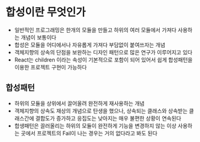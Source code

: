 # 합성이란 무엇인가

- 일반적인 프로그래밍은 한개의 모듈을 만들고 하위의 여러 모듈에서 가져다 사용하는 개념이 보통이다
- 합성은 모듈을 어디에서나 자유롭게 가져다 부담없이 붙여쓰자는 개념
- 객체지향의 상속의 단점을 보완하는 디자인 패턴으로 많은 연구가 이루어지고 있다
- React는 children 이라는 속성이 기본적으로 포함이 되어 있어서 쉽게 합성패턴을 이용한 프로젝트 구현이 가능하다

## 합성패턴

- 하위의 모듈을 상위에서 끌어올려 완전하게 재사용하는 개념
- 객체지향의 상속도 재상의 개념으로 탄생을 했으나, 상속되는 클래스와 상속받는 클래스간에 결합도가 증가하고 응집도는 낮아지는 매우 불편한 상황이 연속된다
- 합생패턴은 끌러올리는 하위의 모듈이 완전하게 기능을 변경하지 않는 이상 사용하는 곳에서 프로젝트의 Fail이 나는 경우는 거의 없다라고 봐도 된다
